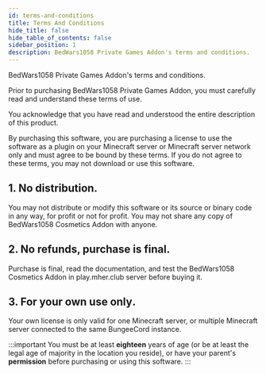 ```yaml
---
id: terms-and-conditions
title: Terms And Conditions
hide_title: false
hide_table_of_contents: false
sidebar_position: 1
description: BedWars1058 Private Games Addon's terms and conditions.
---
```


BedWars1058 Private Games Addon's terms and conditions.

Prior to purchasing BedWars1058 Private Games Addon, you must carefully read and understand these terms of use.

You acknowledge that you have read and understood the entire description of this product.

By purchasing this software, you are purchasing a license to use the software as a plugin on your Minecraft server or Minecraft server network only and must agree to be bound by these terms. If you do not agree to these terms, you may not download or use this software.

## 1. No distribution.
You may not distribute or modify this software or its source or binary code in any way, for profit or not for profit.
You may not share any copy of BedWars1058 Cosmetics Addon with anyone.

## 2. No refunds, purchase is final.
Purchase is final, read the documentation, and test the BedWars1058 Cosmetics Addon in play.mher.club server before buying it.

## 3. For your own use only․
Your own license is only valid for one Minecraft server, or multiple Minecraft server connected to the same BungeeCord instance.

:::important
You must be at least **eighteen** years of age (or be at least the legal age of majority in the location you reside), or have your parent's **permission** before purchasing or using this software.
:::